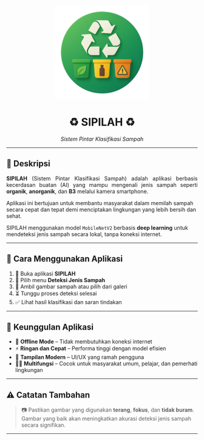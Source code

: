 <p align="center">
  <img src="logo.png" width="250" height="250" alt="Logo SIPILAH">
</p>

<h1 align="center">♻️ SIPILAH ♻️</h1>
<p align="center"><em>Sistem Pintar Klasifikasi Sampah</em></p>

---

## 📝 Deskripsi

<p align="justify">
<b>SIPILAH</b> (Sistem Pintar Klasifikasi Sampah) adalah aplikasi berbasis kecerdasan buatan (AI) yang mampu mengenali jenis sampah seperti <b>organik</b>, <b>anorganik</b>, dan <b>B3</b> melalui kamera smartphone.

Aplikasi ini bertujuan untuk membantu masyarakat dalam memilah sampah secara cepat dan tepat demi menciptakan lingkungan yang lebih bersih dan sehat.

SIPILAH menggunakan model <code>MobileNetV2</code> berbasis <b>deep learning</b> untuk mendeteksi jenis sampah secara lokal, tanpa koneksi internet.
</p>

---

## 📖 Cara Menggunakan Aplikasi

1. 📱 Buka aplikasi **SIPILAH**
2. 🧭 Pilih menu **Deteksi Jenis Sampah**
3. 📸 Ambil gambar sampah atau pilih dari galeri
4. ⏳ Tunggu proses deteksi selesai
5. ✅ Lihat hasil klasifikasi dan saran tindakan

---

## 🚀 Keunggulan Aplikasi

- 🔌 **Offline Mode** – Tidak membutuhkan koneksi internet
- ⚡ **Ringan dan Cepat** – Performa tinggi dengan model efisien
- 🎨 **Tampilan Modern** – UI/UX yang ramah pengguna
- 🧑‍🌾 **Multifungsi** – Cocok untuk masyarakat umum, pelajar, dan pemerhati lingkungan

---

## ⚠️ Catatan Tambahan

> 📷 Pastikan gambar yang digunakan **terang**, **fokus**, dan **tidak buram**.  
> Gambar yang baik akan meningkatkan akurasi deteksi jenis sampah secara signifikan.

---